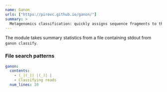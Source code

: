 ```yaml
---
name: Ganon
urls: ["https://pirovc.github.io/ganon/"]
summary: >
  Metagenomics classification: quickly assigns sequence fragments to their closest reference among thousands of references via Interleaved Bloom Filters of k-mer/minimizers
---
```


<!--
~~~~~ DO NOT EDIT ~~~~~
This file is autogenerated from the MultiQC module python docstring.
Do not edit the markdown, it will be overwritten.

File path for the source of this content: multiqc/modules/ganon/ganon.py
~~~~~~~~~~~~~~~~~~~~~~~
-->

The module takes summary statistics from a file containing stdout from `ganon classify`.

### File search patterns

```yaml
ganon:
  contents:
    - (_|(_|| |(_)| |
    - Classifying reads
  num_lines: 10
```
